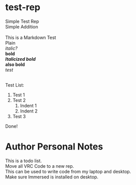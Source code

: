 # test-rep
Simple Test Rep<br>
Simple Addition
<br><br>
This is a Markdown Test<br>
Plain<br>
*italic?*<br>
**bold**<br>
***Italicized bold***<br>
__also bold__<br>
_test_ <br><br>

Test List:
1. Test 1
1. Test 2
    1. Indent 1
    2. Indent 2
3. Test 3

Done!       
# Author Personal Notes
This is a todo list. <br>
Move all VRC Code to a new rep.<br>
This can be used to write code from my laptop and desktop.<br>
Make sure Immersed is installed on desktop.